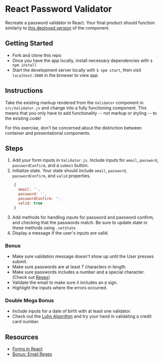 # React Password Validator

Recreate a password validator in React. Your final product should function similarly to [this deployed version](http://excellent-tail.surge.sh) of the component.

## Getting Started

- Fork and clone this repo
- Once you have the app locally, install necessary dependencies with `$ npm install`
- Start the development server locally with `$ npm start`, then visit `localhost:3000` in the browser to view app

## Instructions

Take the existing markup rendered from the `Validator` component in `src/Validator.js` and change into a fully functioning component. This means that you only have to add functionality -- not markup or styling -- to the existing code!

For this exercise, don't be concerned about the distinction between container and presentational components.

## Steps

1. Add your form inputs in `Validator.js`. Include inputs for `email`, `password`, `passwordConfirm`, and a `submit` button.
2. Initialize state. Your state should include `email`, `password`, `passwordConfirm`, and `valid` properties.

```jsx
    {
      email: '',
      password: '',
      passwordConfirm: '',
      valid: true
    }
```

3. Add methods for handling inputs for password and password confirm, and checking that the passwords match. Be sure to update state in these methods using `.setState`
4. Display a message if the user's inputs are valid.


### Bonus

* Make sure validation message doesn't show up until the User presses submit.  
* Make sure passwords are at least 7 characters in length.
* Make sure passwords includes a number and a special character. (Check out [Regex](http://emailregex.com/))
* Validate the email to make sure it includes an `@` sign.
* Highlight the inputs where the errors occurred.

### Double Mega Bonus

* Include inputs for a date of birth with at least one validator.
* Check out the [Luhn Algorithm](https://en.wikipedia.org/wiki/Luhn_algorithm) and try your hand in validating a credit card number.

## Resources

- [Forms in React](https://facebook.github.io/react/docs/forms.html)
- [Bonus: Email Regex](http://emailregex.com/)
